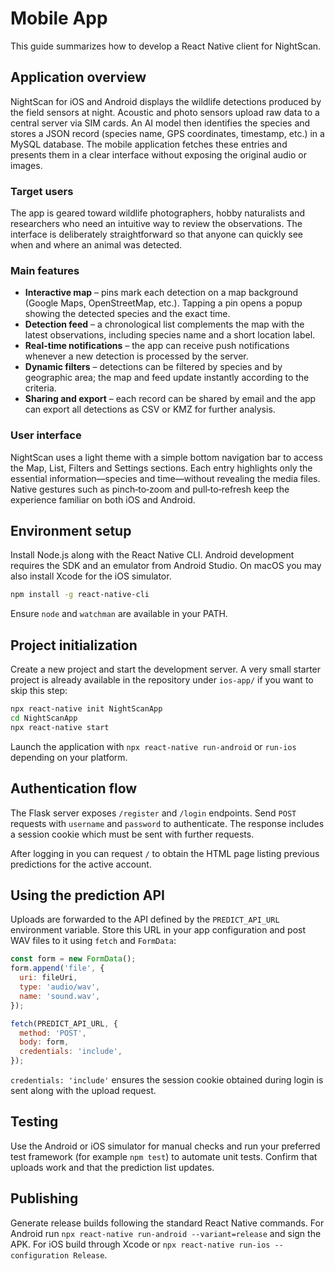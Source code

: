 # Mobile App

This guide summarizes how to develop a React Native client for NightScan.

## Application overview

NightScan for iOS and Android displays the wildlife detections produced by the
field sensors at night. Acoustic and photo sensors upload raw data to a central
server via SIM cards. An AI model then identifies the species and stores a JSON
record (species name, GPS coordinates, timestamp, etc.) in a MySQL database.
The mobile application fetches these entries and presents them in a clear
interface without exposing the original audio or images.

### Target users

The app is geared toward wildlife photographers, hobby naturalists and
researchers who need an intuitive way to review the observations. The interface
is deliberately straightforward so that anyone can quickly see when and where an
animal was detected.

### Main features

- **Interactive map** – pins mark each detection on a map background (Google
  Maps, OpenStreetMap, etc.). Tapping a pin opens a popup showing the detected
  species and the exact time.
- **Detection feed** – a chronological list complements the map with the latest
  observations, including species name and a short location label.
- **Real-time notifications** – the app can receive push notifications whenever a
  new detection is processed by the server.
- **Dynamic filters** – detections can be filtered by species and by geographic
  area; the map and feed update instantly according to the criteria.
- **Sharing and export** – each record can be shared by email and the app can
  export all detections as CSV or KMZ for further analysis.

### User interface

NightScan uses a light theme with a simple bottom navigation bar to access the
Map, List, Filters and Settings sections. Each entry highlights only the
essential information—species and time—without revealing the media files. Native
gestures such as pinch‑to‑zoom and pull‑to‑refresh keep the experience familiar
on both iOS and Android.

## Environment setup

Install Node.js along with the React Native CLI. Android development requires the SDK and an emulator from Android Studio. On macOS you may also install Xcode for the iOS simulator.

```bash
npm install -g react-native-cli
```

Ensure `node` and `watchman` are available in your PATH.

## Project initialization

Create a new project and start the development server. A very small starter
project is already available in the repository under `ios-app/` if you want to
skip this step:

```bash
npx react-native init NightScanApp
cd NightScanApp
npx react-native start
```

Launch the application with `npx react-native run-android` or `run-ios` depending on your platform.

## Authentication flow

The Flask server exposes `/register` and `/login` endpoints. Send `POST` requests with `username` and `password` to authenticate. The response includes a session cookie which must be sent with further requests.

After logging in you can request `/` to obtain the HTML page listing previous predictions for the active account.

## Using the prediction API

Uploads are forwarded to the API defined by the `PREDICT_API_URL` environment variable. Store this URL in your app configuration and post WAV files to it using `fetch` and `FormData`:

```javascript
const form = new FormData();
form.append('file', {
  uri: fileUri,
  type: 'audio/wav',
  name: 'sound.wav',
});

fetch(PREDICT_API_URL, {
  method: 'POST',
  body: form,
  credentials: 'include',
});
```

`credentials: 'include'` ensures the session cookie obtained during login is sent along with the upload request.

## Testing

Use the Android or iOS simulator for manual checks and run your preferred test framework (for example `npm test`) to automate unit tests. Confirm that uploads work and that the prediction list updates.

## Publishing

Generate release builds following the standard React Native commands. For Android run `npx react-native run-android --variant=release` and sign the APK. For iOS build through Xcode or `npx react-native run-ios --configuration Release`.

